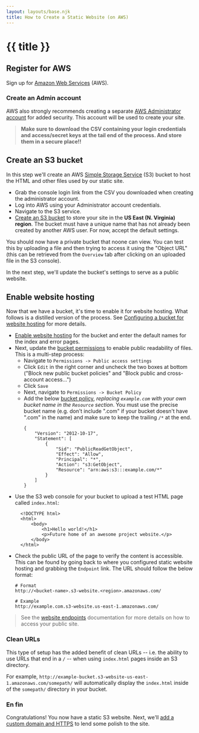 ```yaml
---
layout: layouts/base.njk
title: How to Create a Static Website (on AWS)
---
```

# {{ title }}

## Register for AWS

Sign up for [Amazon Web Services][] (AWS).

### Create an Admin account

AWS also strongly recommends creating a separate [AWS Administrator account][] for added security. This account will be used to create your site.

>  **Make sure to download the CSV containing your login credentials and access/secret keys at the tail end of the process. And store them in a secure place!!**

## Create an S3 bucket

In this step we'll create an AWS [Simple Storage Service][] (S3) bucket to host the HTML and other files used by our static site.

* Grab the console login link from the CSV you downloaded when creating the administrator account.
* Log into AWS using your Administrator account credentials.
* Navigate to the S3 service.
* [Create an S3 bucket][] to store your site in the **US East (N. Virginia) region**. The bucket must have a unique name that has not already been created by another AWS user. For now, accept the default settings. 

You should now have a private bucket that noone can view. You can test this by uploading a file and then trying to access it using the "Object URL" (this can be retrieved from the `Overview` tab after clicking on an uploaded file in the S3 console).

In the next step, we'll update the bucket's settings to serve as a public website.

## Enable website hosting

Now that we have a bucket, it's time to enable it for website hosting. What follows is a distilled version of the process. See [Configuring a bucket for website hosting](https://docs.aws.amazon.com/AmazonS3/latest/dev/HowDoIWebsiteConfiguration.html) for more details.

* [Enable website hosting][] for the bucket and enter the default names for the index and error pages.
* Next, update the [bucket permissions](https://docs.aws.amazon.com/AmazonS3/latest/dev/WebsiteAccessPermissionsReqd.html) to enable public readability of files. This is a multi-step process:
  * Navigate to `Permissions -> Public access settings`
  * Click `Edit` in the right corner and uncheck the two boxes at bottom ("Block new public bucket policies" and "Block public and cross-account access...")
  * Click `Save`
  * Next, navigate to `Permissions -> Bucket Policy`
  * Add the below [bucket policy][], *replacing `example.com` with your own bucket name in the `Resource` section*. You must use the precise bucket name (e.g. don't include ".com" if your bucket doesn't have ".com" in the name) and make sure to keep the trailing `/*` at the end.
    ```
    {
        "Version": "2012-10-17",
        "Statement": [
            {
                "Sid": "PublicReadGetObject",
                "Effect": "Allow",
                "Principal": "*",
                "Action": "s3:GetObject",
                "Resource": "arn:aws:s3:::example.com/*"
            }
        ]
    }
    ```
* Use the S3 web console for your bucket to upload a test HTML page called `index.html`:
  ```
    <!DOCTYPE html>
    <html>
        <body>
            <h1>Hello world!</h1>
            <p>Future home of an awesome project website.</p>
        </body>
    </html>
  ```
* Check the public URL of the page to verify the content is accessible. This can be found by going back to where you configured static website hosting and grabbing the `Endpoint` link. The URL should follow the below format:
    ```
    # Format
    http://<bucket-name>.s3-website.<region>.amazonaws.com/
    
    # Example
    http://example.com.s3-website.us-east-1.amazonaws.com/
   ```
> See the [website endpoints][] documentation for more details on how to access your public site.

[bucket policy]: https://docs.aws.amazon.com/AmazonS3/latest/dev/access-control-overview.html#access-control-resources-manage-permissions-basics
[website endpoints]: https://docs.aws.amazon.com/AmazonS3/latest/dev/WebsiteEndpoints.html

### Clean URLs

This type of setup has the added benefit of clean URLs -- i.e. the ability to use URLs
that end in a `/` -- when using `index.html` pages inside an S3 directory. 

For example, `http://example-bucket.s3-website-us-east-1.amazonaws.com/somepath/` will automatically display the `index.html` inside of the `somepath/` directory in your bucket.

### En fin

Congratulations! You now have a static S3 website. Next, we'll [add a custom domain and HTTPS][] to lend some polish to the site.

[add a custom domain and HTTPS]: https://data-driven.news/how-to/add-custom-domain-and-https/


[Amazon Web Services]: https://aws.amazon.com/
[AWS Administrator account]: https://docs.aws.amazon.com/AmazonCloudFront/latest/DeveloperGuide/setting-up-cloudfront.html#setting-up-create-iam-user
[Create an S3 bucket]: https://docs.aws.amazon.com/AmazonS3/latest/user-guide/create-bucket.html
[Enable website hosting]: https://docs.aws.amazon.com/AmazonS3/latest/dev/EnableWebsiteHosting.html
[Simple Storage Service]: https://aws.amazon.com/s3/